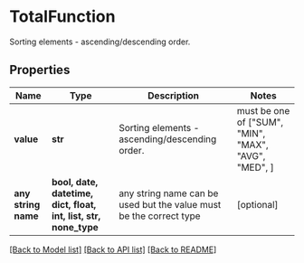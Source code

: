# TotalFunction

Sorting elements - ascending/descending order.

## Properties
Name | Type | Description | Notes
------------ | ------------- | ------------- | -------------
**value** | **str** | Sorting elements - ascending/descending order. |  must be one of ["SUM", "MIN", "MAX", "AVG", "MED", ]
**any string name** | **bool, date, datetime, dict, float, int, list, str, none_type** | any string name can be used but the value must be the correct type | [optional]

[[Back to Model list]](../README.md#documentation-for-models) [[Back to API list]](../README.md#documentation-for-api-endpoints) [[Back to README]](../README.md)


